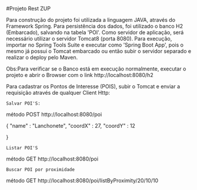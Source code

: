 #Projeto Rest ZUP


Para construção do projeto foi utilizada a linguagem JAVA, através do Framework Spring.
Para persistência dos dados, foi utilizado o banco H2 (Embarcado), salvando na tabela 'POI'. 
Como servidor de aplicação, será necessário utilizar o servidor Tomcat8 (porta 8080). 
Para execução, importar no Spring Tools Suite e executar como 'Spring Boot App', pois o mesmo já possui o Tomcat embarcado ou então subir o servidor separado e realizar o deploy pelo Maven.

Obs:Para verificar se o Banco está em execução normalmente, executar o projeto e abrir o Browser com o link http://localhost:8080/h2

Para cadastrar os Pontos de Interesse (POIS), subir o Tomcat e enviar a requisição através de qualquer Client Http:

`Salvar POI'S:`

método POST 
http://localhost:8080/poi

{
	"name" : "Lanchonete",
	"coordX" : 27,
	"coordY" : 12

}

`Listar POI'S`

método GET
http://localhost:8080/poi


`Buscar POI por proximidade`

método GET 
http://localhost:8080/poi/listByProximity/20/10/10



